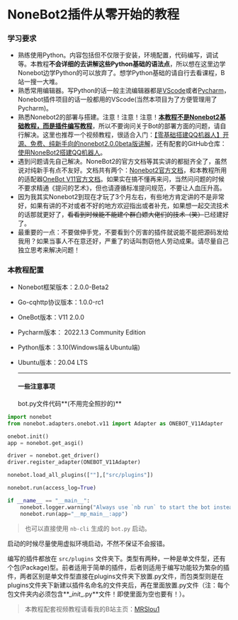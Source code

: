 # NoneBot2插件从零开始的教程  

### 学习要求  

- 熟练使用Python。内容包括但不仅限于安装，环境配置，代码编写，调试等。本教程**不会详细的去讲解这些Python基础的语法点**，所以想在这里边学Nonebot边学Python的可以放弃了。想学Python基础的请自行去看课程，B站一搜一大堆。
- 熟悉常用编辑器。写Python的话一般主流编辑器都是[VScode](https://code.visualstudio.com/)或者[Pycharm](https://www.jetbrains.com/pycharm/download/#section=windows)，Nonebot插件项目的话一般都用的VScode(当然本项目为了方便管理用了Pycharm)。
- 熟悉Nonebot2的部署与搭建。注意！注意！注意！**<u>本教程不是Nonebot2基础教程，而是插件编写教程</u>**，所以不要询问关于Bot的部署方面的问题，请自行解决。这里也推荐一个视频教程，很适合入门：[【零基础搭建QQ机器人】开源、免费、纯新手向的nonebot2.0.0beta版讲解](https://www.bilibili.com/video/BV1aZ4y1f7e2)，还有配套的GitHub仓库：[使用NoneBot2搭建QQ机器人](https://github.com/Well2333/NoneBot2_NoobGuide)。
- 遇到问题请先自己解决。NoneBot2的官方文档等其实讲的都挺齐全了，虽然说对纯新手有点不友好。文档共有两个：[Nonebot2官方文档](https://v2.nonebot.dev/docs/tutorial/create-project)，和本教程所用的适配器[OneBot V11官方文档](https://github.com/botuniverse/onebot-11)。如果实在搞不懂再来问，当然问问题的时候不要求精通《提问的艺术》，但也请遵循标准提问规范，不要让人血压升高。
- 因为我其实Nonebot2到现在才玩了3个月左右，有些地方肯定讲的不是非常好，如果有讲的不对或者不好的地方欢迎指出或者补充，如果想一起交流技术的话那就更好了，~~看看到时候能不能建个群白嫖大佬们的技术（笑）~~已经建好了。
- 最重要的一点：不要做伸手党，不要看到个厉害的插件就说能不能把源码发给我用？如果当事人不在意还好，严重了的话叫剽窃他人劳动成果。请尽量自己独立思考来解决问题！

### 本教程配置

- Nonebot框架版本：2.0.0-Beta2

- Go-cqhttp协议版本：1.0.0-rc1

- OneBot版本：V11 2.0.0

- Pycharm版本： 2022.1.3 Community Edition

- Python版本：3.10(Windows端＆Ubuntu端)

- Ubuntu版本：20.04 LTS

  ------

  #### 一些注意事项

  bot.py文件代码**(不用完全照抄的)**

```python
import nonebot
from nonebot.adapters.onebot.v11 import Adapter as ONEBOT_V11Adapter

onebot.init()
app = nonebot.get_asgi()

driver = nonebot.get_driver()
driver.register_adapter(ONEBOT_V11Adapter)

nonebot.load_all_plugins([""],["src/plugins"])

nonebot.run(access_log=True)

if __name__ == "__main__":
    nonebot.logger.warning("Always use `nb run` to start the bot instead of manually running!")
    nonebot.run(app="__mp_main__:app")

```

> 也可以直接使用 `nb-cli` 生成的 `bot.py` 启动。

启动的时候尽量使用虚拟环境启动，不然不保证不会报错。

编写的插件都放在 `src/plugins` 文件夹下。类型有两种，一种是单文件型，还有个包(Package)型。前者适用于简单的插件，后者则适用于编写功能较为繁杂的插件，两者区别是单文件型直接在plugins文件夹下放置.py文件，而包类型则是在plugins文件夹下新建以插件名命名的文件夹后，再在里面放置.py文件（注：每个包文件夹内必须包含**\__init__.py**文件！即使里面为空也要有！）。

> 本教程配套视频教程请看我的B站主页：[MRSlou1](https://space.bilibili.com/634651362)
